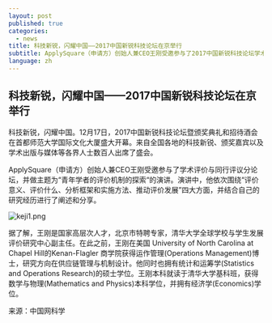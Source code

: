 ```yaml
---
layout: post
published: true
categories:
  - news
title: 科技新锐，闪耀中国——2017中国新锐科技论坛在京举行
subtitle: ApplySquare（申请方）创始人兼CEO王刚受邀参与了2017中国新锐科技论坛学术评价与同行评议分论坛，并做主题为“青年学者的评价机制的探索“的演讲。
language: zh
---
```

## 科技新锐，闪耀中国——2017中国新锐科技论坛在京举行

科技新锐，闪耀中国。12月17日，2017中国新锐科技论坛暨颁奖典礼和招待酒会在首都师范大学国际文化大厦盛大开幕。来自全国各地的科技新锐、颁奖嘉宾以及学术出版与媒体等各界人士数百人出席了盛会。

ApplySquare（申请方）创始人兼CEO王刚受邀参与了学术评价与同行评议分论坛，并做主题为“青年学者的评价机制的探索“的演讲。演讲中，他依次围绕“评价意义、评价什么、分析框架和实施方法、推动评价发展”四大方面，并结合自己的研究经历进行了阐述和分享。

![keji1.png]({{site.baseurl}}/image/keji1.png)

据了解，王刚是国家高层次人才，北京市特聘专家，清华大学全球学校与学生发展评价研究中心副主任。在此之前，王刚在美国 University of North Carolina at Chapel Hill的Kenan-Flagler 商学院获得运作管理(Operations  Management)博士，研究方向在供应链管理与机制设计。他同时也拥有统计和运筹学(Statistics  and  Operations  Research)的硕士学位。王刚本科就读于清华大学基科班，获得数学与物理(Mathematics and Physics)本科学位，并拥有经济学(Economics)学位。

来源：中国网科学

